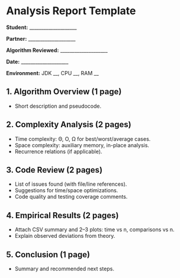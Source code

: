 # Analysis Report Template

**Student:** ____________________  

**Partner:** ____________________  

**Algorithm Reviewed:** ____________________  

**Date:** ____________________  

**Environment:** JDK __, CPU __, RAM __


## 1. Algorithm Overview (1 page)
- Short description and pseudocode.

## 2. Complexity Analysis (2 pages)
- Time complexity: Θ, O, Ω for best/worst/average cases.
- Space complexity: auxiliary memory, in-place analysis.
- Recurrence relations (if applicable).

## 3. Code Review (2 pages)
- List of issues found (with file/line references).
- Suggestions for time/space optimizations.
- Code quality and testing coverage comments.

## 4. Empirical Results (2 pages)
- Attach CSV summary and 2–3 plots: time vs n, comparisons vs n.
- Explain observed deviations from theory.

## 5. Conclusion (1 page)
- Summary and recommended next steps.
